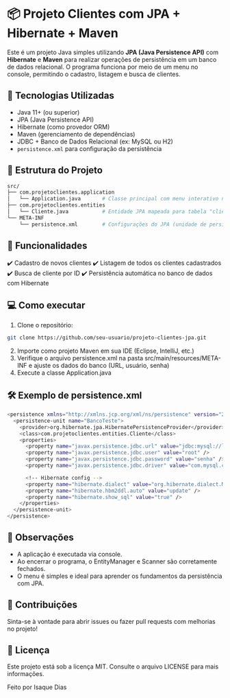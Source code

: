 # 📦 Projeto Clientes com JPA + Hibernate + Maven

Este é um projeto Java simples utilizando **JPA (Java Persistence API)** com **Hibernate**  e **Maven** para realizar operações de persistência em um banco de dados relacional. O programa funciona por meio de um menu no console, permitindo o cadastro, listagem e busca de clientes.

## 🔧 Tecnologias Utilizadas

- Java 11+ (ou superior)
- JPA (Java Persistence API)
- Hibernate (como provedor ORM)
- Maven (gerenciamento de dependências)
- JDBC + Banco de Dados Relacional (ex: MySQL ou H2)
- `persistence.xml` para configuração da persistência


## 🧱 Estrutura do Projeto

```bash
src/
├── com.projetoclientes.application
│   └── Application.java       # Classe principal com menu interativo no console
├── com.projetoclientes.entities
│   └── Cliente.java           # Entidade JPA mapeada para tabela "clientes"
└── META-INF
    └── persistence.xml        # Configurações do JPA (unidade de persistência)
```

## 📝 Funcionalidades

✔️ Cadastro de novos clientes
✔️ Listagem de todos os clientes cadastrados
✔️ Busca de cliente por ID
✔️ Persistência automática no banco de dados com Hibernate


## 💻 Como executar

1. Clone o repositório:
```bash
git clone https://github.com/seu-usuario/projeto-clientes-jpa.git
```
2. Importe como projeto Maven em sua IDE (Eclipse, IntelliJ, etc.)
3. Verifique o arquivo persistence.xml na pasta src/main/resources/META-INF e ajuste os dados do banco (URL, usuário, senha)
4. Execute a classe Application.java


## 🛠️ Exemplo de persistence.xml

```bash
<persistence xmlns="http://xmlns.jcp.org/xml/ns/persistence" version="2.1">
  <persistence-unit name="BancoTeste">
    <provider>org.hibernate.jpa.HibernatePersistenceProvider</provider>
    <class>com.projetoclientes.entities.Cliente</class>
    <properties>
      <property name="javax.persistence.jdbc.url" value="jdbc:mysql://localhost:3306/bancoteste" />
      <property name="javax.persistence.jdbc.user" value="root" />
      <property name="javax.persistence.jdbc.password" value="senha" />
      <property name="javax.persistence.jdbc.driver" value="com.mysql.cj.jdbc.Driver" />

      <!-- Hibernate config -->
      <property name="hibernate.dialect" value="org.hibernate.dialect.MySQL8Dialect"/>
      <property name="hibernate.hbm2ddl.auto" value="update" />
      <property name="hibernate.show_sql" value="true" />
    </properties>
  </persistence-unit>
</persistence>
```
## 📌 Observações

- A aplicação é executada via console.
- Ao encerrar o programa, o EntityManager e Scanner são corretamente fechados.
- O menu é simples e ideal para aprender os fundamentos da persistência com JPA.

## 🤝 Contribuições
Sinta-se à vontade para abrir issues ou fazer pull requests com melhorias no projeto!

## 📜 Licença
Este projeto está sob a licença MIT. Consulte o arquivo LICENSE para mais informações.


Feito por Isaque Dias
